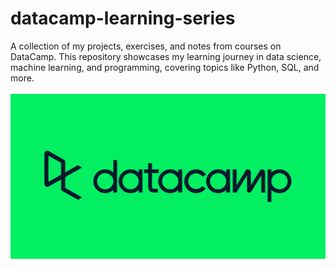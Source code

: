 # datacamp-learning-series
A collection of my projects, exercises, and notes from courses on DataCamp. This repository showcases my learning journey in data science, machine learning, and programming, covering topics like Python, SQL, and more.
<br>
<br>
![datacamp-logo](datacamp.png)
